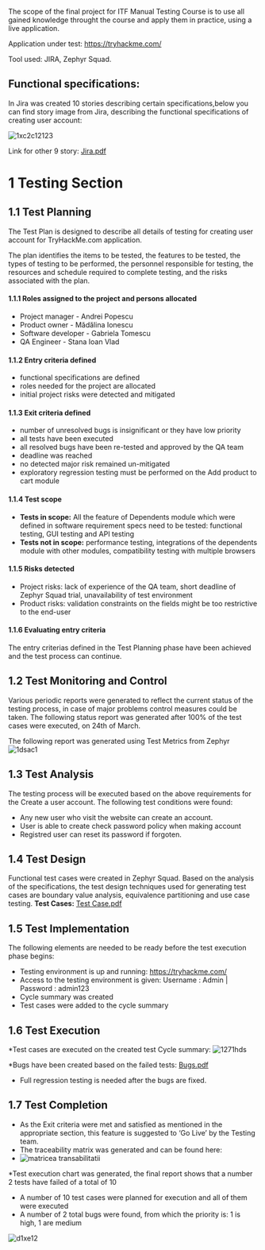 The scope of the final project for ITF Manual Testing Course is to use all gained knowledge throught the course and apply them in practice, using a live application.

Application under test: https://tryhackme.com/

Tool used: JIRA, Zephyr Squad.

<h2>Functional specifications:</h2>
In Jira was created 10 stories describing certain specifications,below you can find story image from Jira, describing the functional specifications of creating user account:

![1xc2c12123](https://github.com/StanaIoanVlad/TestareManuala3-Proiect-Practic-Testare-Manuala/assets/130207529/a53b904d-4d06-43c5-bb64-8f0d6bf790d6)


Link for other 9 story:
[Jira.pdf](https://github.com/StanaIoanVlad/TestareManuala3-Proiect-Practic-Testare-Manuala/files/14733665/Jira.pdf)


# 1 Testing Section

## 1.1 Test Planning

The Test Plan is designed to describe all details of testing for creating user account for TryHackMe.com application.

The plan identifies the items to be tested, the features to be tested, the types of testing to be performed, the personnel responsible for testing, the resources and schedule required to complete testing, and the risks associated with the plan.

#### 1.1.1 Roles assigned to the project and persons allocated

* Project manager - Andrei Popescu
* Product owner - Mădălina Ionescu
* Software developer - Gabriela Tomescu
* QA Engineer - Stana Ioan Vlad

#### 1.1.2 Entry criteria defined

* functional specifications are defined
* roles needed for the project are allocated
* initial project risks were detected and mitigated

#### 1.1.3 Exit criteria defined

* number of unresolved bugs is insignificant or they have low priority
* all tests have been executed
* all resolved bugs have been re-tested and approved by the QA team
* deadline was reached
* no detected major risk remained un-mitigated
* exploratory regression testing must be performed on the Add product to cart module

#### 1.1.4 Test scope

* __Tests in scope:__ All the feature of Dependents module which were defined in software requirement specs need to be tested: functional testing, GUI testing and API testing
* __Tests not in scope:__ performance testing, integrations of the dependents module with other modules, compatibility testing with multiple browsers

#### 1.1.5 Risks detected

* Project risks: lack of experience of the QA team, short deadline of Zephyr Squad trial, unavailability of test environment
* Product risks: validation constraints on the fields might be too restrictive to the end-user

#### 1.1.6 Evaluating entry criteria

The entry criterias defined in the Test Planning phase have been achieved and the test process can continue.

## 1.2 Test Monitoring and Control

Various periodic reports were generated to reflect the current status of the testing process, in case of major problems control measures could be taken. The following status report was generated after 100% of the test cases were executed, on 24th of March.

The following report was generated using Test Metrics from Zephyr
![1dsac1](https://github.com/StanaIoanVlad/TestareManuala3-Proiect-Practic-Testare-Manuala/assets/130207529/577e3360-4e3b-415e-91e2-0baa64ce1f63)





## 1.3 Test Analysis

The testing process will be executed based on the above requirements for the Create a user account. The following test conditions were found:
  * Any new user who visit the website can create an account.
  * User is able to create check password policy when making account
  * Registred user can reset its password if forgoten.

## 1.4 Test Design

Functional test cases were created in Zephyr Squad. Based on the analysis of the specifications, the test design techniques used for generating test cases are boundary value analysis, equivalence partitioning and use case testing.
**Test Cases:**
[Test Case.pdf](https://github.com/StanaIoanVlad/TestareManuala3-Proiect-Practic-Testare-Manuala/files/14733772/Test.Case.pdf)



## 1.5 Test Implementation

The following elements are needed to be ready before the test execution phase begins:

* Testing environment is up and running: https://tryhackme.com/
* Access to the testing environment is given: Username : Admin | Password : admin123
* Cycle summary was created
* Test cases were added to the cycle summary

## 1.6 Test Execution

*Test cases are executed on the created test Cycle summary:
![1271hds](https://github.com/StanaIoanVlad/TestareManuala3-Proiect-Practic-Testare-Manuala/assets/130207529/d8177cd0-51fb-473f-a7ff-e1038d43a844)


*Bugs have been created based on the failed tests:
[Bugs.pdf](https://github.com/StanaIoanVlad/TestareManuala3-Proiect-Practic-Testare-Manuala/files/14733781/Bugs.pdf)


* Full regression testing is needed after the bugs are fixed.

## 1.7 Test Completion

* As the Exit criteria were met and satisfied as mentioned in the appropriate section, this feature is suggested to ‘Go Live’ by the Testing team.
* The traceability matrix was generated and can be found here:
* ![matricea transabilitatii](https://github.com/StanaIoanVlad/TestareManuala3-Proiect-Practic-Testare-Manuala/assets/130207529/5b3ac31f-a648-4614-a56a-8c12e43b4e92)

*Test execution chart was generated, the final report shows that a number 2 tests have failed of a total of 10
* A number of 10 test cases were planned for execution and all of them were executed
* A number of 2 total bugs were found, from which the priority is: 1 is high, 1 are medium

![d1xe12](https://github.com/StanaIoanVlad/TestareManuala3-Proiect-Practic-Testare-Manuala/assets/130207529/41998f1f-95fb-48ab-858b-8e3347f1b077)
